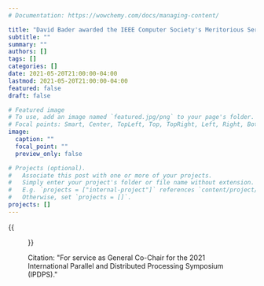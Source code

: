 ```yaml
---
# Documentation: https://wowchemy.com/docs/managing-content/

title: "David Bader awarded the IEEE Computer Society's Meritorious Service Award"
subtitle: ""
summary: ""
authors: []
tags: []
categories: []
date: 2021-05-20T21:00:00-04:00
lastmod: 2021-05-20T21:00:00-04:00
featured: false
draft: false

# Featured image
# To use, add an image named `featured.jpg/png` to your page's folder.
# Focal points: Smart, Center, TopLeft, Top, TopRight, Left, Right, BottomLeft, Bottom, BottomRight.
image:
  caption: ""
  focal_point: ""
  preview_only: false

# Projects (optional).
#   Associate this post with one or more of your projects.
#   Simply enter your project's folder or file name without extension.
#   E.g. `projects = ["internal-project"]` references `content/project/deep-learning/index.md`.
#   Otherwise, set `projects = []`.
projects: []
---
```


{{<figure src="20210520-Bader-MeritoriousService.jpg">}}

Citation: "For service as General Co-Chair for the 2021 International Parallel and Distributed Processing Symposium (IPDPS)."
